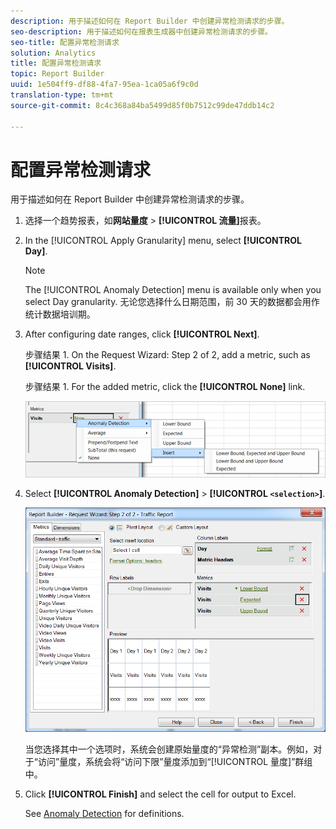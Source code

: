 ```yaml
---
description: 用于描述如何在 Report Builder 中创建异常检测请求的步骤。
seo-description: 用于描述如何在报表生成器中创建异常检测请求的步骤。
seo-title: 配置异常检测请求
solution: Analytics
title: 配置异常检测请求
topic: Report Builder
uuid: 1e504ff9-df88-4fa7-95ea-1ca05a6f9c0d
translation-type: tm+mt
source-git-commit: 8c4c368a84ba5499d85f0b7512c99de47ddb14c2

---
```



# 配置异常检测请求

用于描述如何在 Report Builder 中创建异常检测请求的步骤。

1. 选择一个趋势报表，如&#x200B;**网站量度** &gt; **[!UICONTROL 流量]**&#x200B;报表。
1. In the [!UICONTROL Apply Granularity] menu, select **[!UICONTROL Day]**.

   >[!NOTE]
   >
   >The [!UICONTROL Anomaly Detection] menu is available only when you select Day granularity. 无论您选择什么日期范围，前 30 天的数据都会用作统计数据培训期。

1. After configuring date ranges, click **[!UICONTROL Next]**.

   步骤结果 1. On the Request Wizard: Step 2 of 2, add a metric, such as **[!UICONTROL Visits]**.

   步骤结果 1. For the added metric, click the **[!UICONTROL None]** link.

   ![步骤结果](assets/anomaly_select.png)

1. Select **[!UICONTROL Anomaly Detection]** &gt; **[!UICONTROL `<selection>`]**.

   ![步骤信息](assets/anomaly_visit.png)

   当您选择其中一个选项时，系统会创建原始量度的“异常检测”副本。例如，对于“访问”量度，系统会将“访问下限”量度添加到“[!UICONTROL 量度]”群组中。
1. Click **[!UICONTROL Finish]** and select the cell for output to Excel.

   See [Anomaly Detection](/help/analyze/analysis-workspace/virtual-analyst/c-anomaly-detection/anomaly-detection.md) for definitions.
